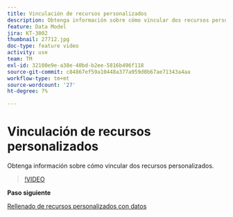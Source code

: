 ```yaml
---
title: Vinculación de recursos personalizados
description: Obtenga información sobre cómo vincular dos recursos personalizados.
feature: Data Model
jira: KT-3002
thumbnail: 27712.jpg
doc-type: feature video
activity: use
team: TM
exl-id: 32100e9e-a38e-40bd-b2ee-5816b496f118
source-git-commit: c84867ef59a10448a377a959d0b67ae71343a4aa
workflow-type: tm+mt
source-wordcount: '27'
ht-degree: 7%

---
```


# Vinculación de recursos personalizados

Obtenga información sobre cómo vincular dos recursos personalizados.

>[!VIDEO](https://video.tv.adobe.com/v/27712?quality=9)

**Paso siguiente**

[Rellenado de recursos personalizados con datos](./populate-custom-resources-with-data.md)
